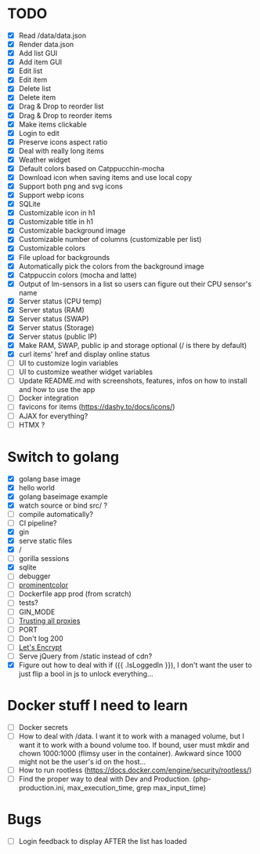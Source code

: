 # TODO
* [x] Read /data/data.json
* [x] Render data.json
* [x] Add list GUI
* [x] Add item GUI
* [x] Edit list
* [x] Edit item
* [x] Delete list
* [x] Delete item
* [x] Drag & Drop to reorder list
* [x] Drag & Drop to reorder items
* [x] Make items clickable
* [x] Login to edit
* [x] Preserve icons aspect ratio
* [x] Deal with really long items
* [x] Weather widget
* [x] Default colors based on Catppucchin-mocha
* [x] Download icon when saving items and use local copy
* [x] Support both png and svg icons
* [x] Support webp icons
* [x] SQLite
* [x] Customizable icon in h1
* [x] Customizable title in h1
* [x] Customizable background image
* [x] Customizable number of columns (customizable per list)
* [x] Customizable colors 
* [x] File upload for backgrounds
* [x] Automatically pick the colors from the background image
* [x] Catppuccin colors (mocha and latte)
* [x] Output of lm-sensors in a list so users can figure out their CPU sensor's name
* [x] Server status (CPU temp)
* [x] Server status (RAM)
* [x] Server status (SWAP)
* [x] Server status (Storage)
* [x] Server status (public IP)
* [x] Make RAM, SWAP, public ip and storage optional (/ is there by default)
* [x] curl items' href and display online status
* [ ] UI to customize login variables
* [ ] UI to customize weather widget variables
* [ ] Update README.md with screenshots, features, infos on how to install and how to use the app
* [ ] Docker integration
* [ ] favicons for items (https://dashy.to/docs/icons/)
* [ ] AJAX for everything?
* [ ] HTMX ?

# Switch to golang
* [x] golang base image
* [x] hello world 
* [x] golang baseimage example
* [x] watch source or bind src/ ?
* [ ] compile automatically?
* [ ] CI pipeline?
* [x] gin
* [x] serve static files
* [x] /
* [ ] gorilla sessions
* [x] sqlite
* [ ] debugger
* [ ] [prominentcolor](https://github.com/EdlinOrg/prominentcolor)
* [ ] Dockerfile app prod (from scratch)
* [ ] tests?
* [ ] GIN_MODE
* [ ] [Trusting all proxies](https://pkg.go.dev/github.com/gin-gonic/gin#readme-don-t-trust-all-proxies)
* [ ] PORT
* [ ] Don't log 200
* [ ] [Let's Encrypt](https://gin-gonic.com/docs/examples/support-lets-encrypt/)
* [ ] Serve jQuery from /static instead of cdn?
* [x] Figure out how to deal with if ({{ .IsLoggedIn }}), I don't want the user to just flip a bool in js to unlock everything...

# Docker stuff I need to learn
* [ ] Docker secrets
* [ ] How to deal with /data. I want it to work with a managed volume, but I want it to work with a bound volume too. If bound, user must mkdir and chown 1000:1000 (flimsy user in the container). Awkward since 1000 might not be the user's id on the host...
* [ ] How to run rootless (https://docs.docker.com/engine/security/rootless/)
* [ ] Find the proper way to deal with Dev and Production. (php-production.ini, max_execution_time, grep max_input_time)

# Bugs
* [ ] Login feedback to display AFTER the list has loaded
